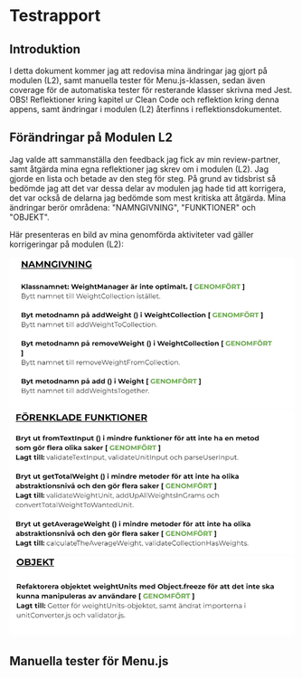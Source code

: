 # Testrapport

## Introduktion

I detta dokument kommer jag att redovisa mina ändringar jag gjort på modulen (L2), samt manuella tester för Menu.js-klassen, sedan även coverage för de automatiska tester för resterande klasser skrivna med Jest. OBS! Reflektioner kring kapitel ur Clean Code och reflektion kring denna appens, samt ändringar i modulen (L2) återfinns i reflektionsdokumentet.

## Förändringar på Modulen L2

Jag valde att sammanställa den feedback jag fick av min review-partner, samt åtgärda mina egna reflektioner jag skrev om i modulen (L2). Jag gjorde en lista och betade av den steg för steg. På grund av tidsbrist så bedömde jag att det var dessa delar av modulen jag hade tid att korrigera, det var också de delarna jag bedömde som mest kritiska att åtgärda. Mina ändringar berör områdena: "NAMNGIVNING", "FUNKTIONER" och "OBJEKT".

Här presenteras en bild av mina genomförda aktiviteter vad gäller korrigeringar på modulen (L2):

![Bild 1 över ändringar i modulen (L2)](namngivning.png)
![Bild 2 över ändringar i modulen (L2)](forenkladefunktioner.png)
![Bild 3 över ändringar i modulen (L2)](objektatgardat.png)

## Manuella tester för Menu.js
